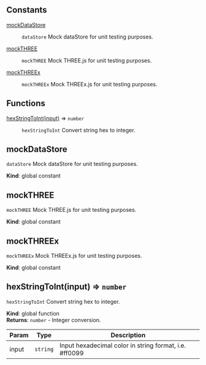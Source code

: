 ## Constants

<dl>
<dt><a href="#mockDataStore">mockDataStore</a></dt>
<dd><p><code>dataStore</code>
Mock dataStore for unit testing purposes.</p>
</dd>
<dt><a href="#mockTHREE">mockTHREE</a></dt>
<dd><p><code>mockTHREE</code>
Mock THREE.js for unit testing purposes.</p>
</dd>
<dt><a href="#mockTHREEx">mockTHREEx</a></dt>
<dd><p><code>mockTHREEx</code>
Mock THREEx.js for unit testing purposes.</p>
</dd>
</dl>

## Functions

<dl>
<dt><a href="#hexStringToInt">hexStringToInt(input)</a> ⇒ <code>number</code></dt>
<dd><p><code>hexStringToInt</code>
Convert string hex to integer.</p>
</dd>
</dl>

<a name="mockDataStore"></a>

## mockDataStore
`dataStore`Mock dataStore for unit testing purposes.

**Kind**: global constant  
<a name="mockTHREE"></a>

## mockTHREE
`mockTHREE`Mock THREE.js for unit testing purposes.

**Kind**: global constant  
<a name="mockTHREEx"></a>

## mockTHREEx
`mockTHREEx`Mock THREEx.js for unit testing purposes.

**Kind**: global constant  
<a name="hexStringToInt"></a>

## hexStringToInt(input) ⇒ <code>number</code>
`hexStringToInt`Convert string hex to integer.

**Kind**: global function  
**Returns**: <code>number</code> - Integer conversion.  

| Param | Type | Description |
| --- | --- | --- |
| input | <code>string</code> | Input hexadecimal color in string format, i.e. #ff0099 |

